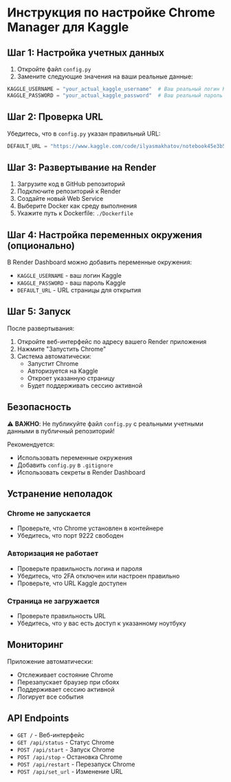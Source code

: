# Инструкция по настройке Chrome Manager для Kaggle

## Шаг 1: Настройка учетных данных

1. Откройте файл `config.py`
2. Замените следующие значения на ваши реальные данные:

```python
KAGGLE_USERNAME = "your_actual_kaggle_username"  # Ваш реальный логин Kaggle
KAGGLE_PASSWORD = "your_actual_kaggle_password"  # Ваш реальный пароль Kaggle
```

## Шаг 2: Проверка URL

Убедитесь, что в `config.py` указан правильный URL:

```python
DEFAULT_URL = "https://www.kaggle.com/code/ilyasmakhatov/notebook45e3b56ff8/edit"
```

## Шаг 3: Развертывание на Render

1. Загрузите код в GitHub репозиторий
2. Подключите репозиторий к Render
3. Создайте новый Web Service
4. Выберите Docker как среду выполнения
5. Укажите путь к Dockerfile: `./Dockerfile`

## Шаг 4: Настройка переменных окружения (опционально)

В Render Dashboard можно добавить переменные окружения:

- `KAGGLE_USERNAME` - ваш логин Kaggle
- `KAGGLE_PASSWORD` - ваш пароль Kaggle
- `DEFAULT_URL` - URL страницы для открытия

## Шаг 5: Запуск

После развертывания:

1. Откройте веб-интерфейс по адресу вашего Render приложения
2. Нажмите "Запустить Chrome"
3. Система автоматически:
   - Запустит Chrome
   - Авторизуется на Kaggle
   - Откроет указанную страницу
   - Будет поддерживать сессию активной

## Безопасность

⚠️ **ВАЖНО**: Не публикуйте файл `config.py` с реальными учетными данными в публичный репозиторий!

Рекомендуется:
- Использовать переменные окружения
- Добавить `config.py` в `.gitignore`
- Использовать секреты в Render Dashboard

## Устранение неполадок

### Chrome не запускается
- Проверьте, что Chrome установлен в контейнере
- Убедитесь, что порт 9222 свободен

### Авторизация не работает
- Проверьте правильность логина и пароля
- Убедитесь, что 2FA отключен или настроен правильно
- Проверьте, что URL Kaggle доступен

### Страница не загружается
- Проверьте правильность URL
- Убедитесь, что у вас есть доступ к указанному ноутбуку

## Мониторинг

Приложение автоматически:
- Отслеживает состояние Chrome
- Перезапускает браузер при сбоях
- Поддерживает сессию активной
- Логирует все события

## API Endpoints

- `GET /` - Веб-интерфейс
- `GET /api/status` - Статус Chrome
- `POST /api/start` - Запуск Chrome
- `POST /api/stop` - Остановка Chrome
- `POST /api/restart` - Перезапуск Chrome
- `POST /api/set_url` - Изменение URL 